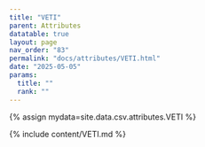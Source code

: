 ```yaml
---
title: "VETI"
parent: Attributes
datatable: true
layout: page
nav_order: "83"
permalink: "docs/attributes/VETI.html"
date: "2025-05-05"
params:
  title: ""
  rank: ""
---
```

{% assign mydata=site.data.csv.attributes.VETI %} 

{% include content/VETI.md %}
